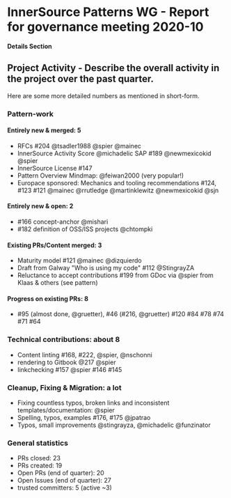 # InnerSource Patterns WG - Report for governance meeting 2020-10

**Details Section**
 
## Project Activity - Describe the overall activity in the project over the past quarter.

Here are some more detailed numbers as mentioned in short-form.

### Pattern-work

#### Entirely new & merged: 5

- RFCs #204 @tsadler1988 @spier @mainec 
- InnerSource Activity Score @michadelic SAP #189 @newmexicokid @spier
- InnerSource License #147
- Pattern Overview Mindmap: @feiwan2000 (very popular!) 
- Europace sponsored: Mechanics and tooling recommendations #124, #123 #121 @mainec @rrutledge @martinklewitz @newmexicokid @sjn

#### Entirely new & open: 2

- #166 concept-anchor @mishari
- #182 definition of OSS/ISS projects @chtompki

#### Existing PRs/Content merged: 3

- Maturity model #121 @mainec @dizquierdo
- Draft from Galway "Who is using my code" #112 @StingrayZA
- Reluctance to accept contributions #199 from GDoc via @spier from Klaas & others (see pattern)

#### Progress on existing PRs: 8

- #95 (almost done, @gruetter), #46 (#216, @gruetter) #120 #84 #78 #74 #71 #64 

### Technical contributions: about 8

- Content linting #168, #222, @spier, @nschonni
- rendering to Gitbook @217 @spier
- linkchecking #157 @spier #146 #145

### Cleanup, Fixing & Migration: a lot

- Fixing countless typos, broken links and inconsistent templates/documentation: @spier 
- Spelling, typos, examples #176, #175 @jpatrao
- Typos, small improvements @stingrayza, @michadelic @funzinator

### General statistics

- PRs closed: 23
- PRs created: 19
- Open PRs (end of quarter): 20
- Open Issues (end of quarter): 27
- trusted committers: 5 (active ~3)
